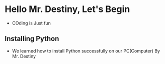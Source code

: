 # Hello Mr. Destiny, Let's Begin

- COding is Just fun

## Installing Python
- We learned how to install Python successfully on our PC(Computer) By Mr. Destiny
